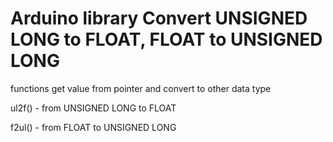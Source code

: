 # Arduino library Convert UNSIGNED LONG to FLOAT, FLOAT to UNSIGNED LONG
functions get value from pointer and convert to other data type

ul2f() - from UNSIGNED LONG to FLOAT

f2ul() - from FLOAT to UNSIGNED LONG
